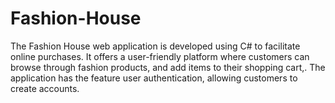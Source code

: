 # Fashion-House
The Fashion House web application is developed using C# to facilitate online purchases. It offers a user-friendly platform where customers can browse through  fashion products, and  add items to their shopping cart,. The application has the feature user authentication, allowing customers to create accounts. 
